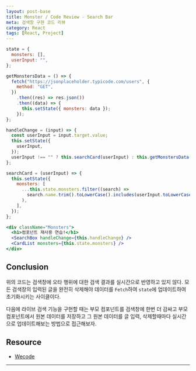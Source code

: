 ```yaml
---
layout: post-base
title: Monster / Code Review - Search Bar
meta: 검색창 구현 코드 리뷰
category: React
tags: [React, Project]
---
```

```jsx
state = {
  monsters: [],
  userInput: "",
};

getMonstersData = () => {
  fetch("https://jsonplaceholder.typicode.com/users", {
    method: "GET",
  })
    .then((res) => res.json())
    .then((data) => {
      this.setState({ monsters: data });
    });
};

handleChange = (input) => {
  const userInput = input.target.value;
  this.setState({
    userInput,
  });
  userInput !== "" ? this.searchCard(userInput) : this.getMonstersData();
};

searchCard = (userInput) => {
  this.setState({
    monsters: [
      ...this.state.monsters.filter((search) =>
        search.name.trim().toLowerCase().includes(userInput.toLowerCase())
      ),
    ],
  });
};
```

```jsx
<div className="Monsters">
  <h1>컴포넌트 재사용 연습!</h1>
  <SearchBox handleChange={this.handleChange} />
  <CardList monsters={this.state.monsters} />
</div>
```

## Conclusion

위의 코드는 검색창에 오타 행위에 대한 검색 결과를 실시간으로 반영하고 있지 않다. 모든 검색창의 입력된 글을 완전히 삭제해야 데이터를 `Fetch`하여 `state`에 업데이트하여 초기화시키는 사이클이다.

다음에 라이브 검색 기능을 구현할 때는 부모 컴포넌트를 검색창에 한번 더 감싸고 부모 컴포넌트에서 원본 데이터를 저장하고 그 원본 데이터를 글 입력, 삭제할때마다 실시간으로 업데이트해보는 방법으로 접근해보자.

## Resource

- [Wecode](www.wecode.co.kr)

---
